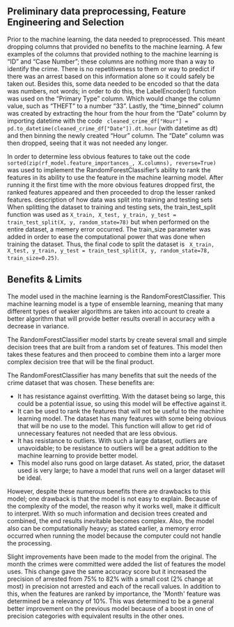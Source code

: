 ## Preliminary data preprocessing, Feature Engineering and Selection
Prior to the machine learning, the data needed to preprocessed. This meant dropping columns that provided no benefits to the machine learning. A few examples of the columns that provided nothing to the machine learning is “ID” and “Case Number”; these columns are nothing more than a way to identify the crime. There is no repetitiveness to them or way to predict if there was an arrest based on this information alone so it could safely be taken out. Besides this, some data needed to be encoded so that the data was numbers, not words; in order to do this, the LabelEncoder() function was used on the “Primary Type” column. Which would change the column value, such as “THEFT” to a number “33”. Lastly, the “time_binned” column was created by extracting the hour from the hour from the “Date” column by importing datetime with the code ``` cleaned_crime_df["Hour"] = pd.to_datetime(cleaned_crime_df["Date"]).dt.hour``` (with datetime as dt) and then binning the newly created “Hour” column. The “Date” column was then dropped, seeing that it was not needed any longer.

 
In order to determine less obvious features to take out the code ``` sorted(zip(rf_model.feature_importances_, X.columns), reverse=True)``` was used to implement the RandomForestClassifier’s ability to rank the features in its ability to use the feature in the machine learning model. After running it the first time with the more obvious features dropped first, the ranked features appeared and then proceeded to drop the lesser ranked features. 
description of how data was split into training and testing sets
When splitting the dataset to training and testing sets, the train_test_split function was used as ```X_train, X_test, y_train, y_test = train_test_split(X, y, random_state=78)``` but when performed on the entire dataset, a memery error occurred. The train_size parameter was added in order to ease the computational power that was done when training the dataset. Thus, the final code to split the dataset is ``` X_train, X_test, y_train, y_test = train_test_split(X, y, random_state=78, train_size=0.25)```.

## Benefits & Limits

The model used in the machine learning is the RandomForestClassifier. This machine learning model is a type of ensemble learning, meaning that many different types of weaker algorithms are taken into account to create a better algorithm that will provide better results overall in accuracy with a decrease in variance.  

The RandomForestClassifier model starts by create several small and simple decision trees that are built from a random set of features. This model then takes these features and then proceed to combine them into a larger more complex decision tree that will be the final product. 

The RandomForestClassifier has many benefits that suit the needs of the crime dataset that was chosen.
These benefits are:

* It has resistance against overfitting. With the dataset being so large, this could be a potential issue, so using this model will be effective against it. 
* It can be used to rank the features that will not be useful to the machine learning model. The dataset has many features with some being obvious that will be no use to the model. This function will allow to get rid of unnecessary features not needed that are less obvious.
* It has resistance to outliers. With such a large dataset, outliers are unavoidable; to be resistance to outliers will be a great addition to the machine learning to provide better model.
* This model also runs good on large dataset. As stated, prior, the dataset used is very large; to have a model that runs well on a larger dataset will be ideal.

However, despite these numerous benefits there are drawbacks to this model; one drawback is that the model is not easy to explain.  Because of the complexity of the model, the reason why it works well, make it difficult to interpret. With so much information and decision trees created and combined, the end results inevitable becomes complex.  Also, the model also can be computationally heavy; as stated earlier, a memory error occurred when running the model because the computer could not handle the processing.


Slight improvements have been made to the model from the original. The month the crimes were committed were added the list of features the model uses. This change gave the same accuracy score but it increased the precision of arrested from 75% to 82% with a small cost (2% change at most) in precision not arrested and each of the recall values. In addition to this, when the features are ranked by importance, the 'Month' feature was determined be a relevancy of 10%. This was determined to be a general better improvement on the previous model because of a boost in one of precision categories with equivalent results in the other ones.
